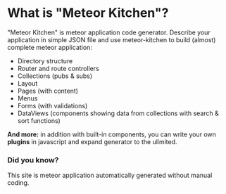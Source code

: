 What is "Meteor Kitchen"?
=========================

"Meteor Kitchen" is meteor application code generator. Describe your application in simple JSON file and use meteor-kitchen to build (almost) complete meteor application:

- Directory structure
- Router and route controllers
- Collections (pubs & subs)
- Layout
- Pages (with content)
- Menus
- Forms (with validations)
- DataViews (components showing data from collections with search & sort functions)

**And more:** in addition with built-in components, you can write your own **plugins** in javascript and expand generator to the ulimited.

### Did you know?
This site is meteor application automatically generated without manual coding.
